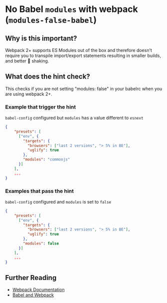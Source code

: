 # No Babel `modules` with webpack (`modules-false-babel`)

## Why is this important?

Webpack 2+ supports ES Modules out of the box and
therefore doesn't require you to transpile import/export statements resulting
in smaller builds, and better 🌳 shaking.

## What does the hint check?

This checks if you are not setting "modules: false" in your babelrc when you
are using webpack 2+.

### Example that **trigger** the hint

`babel-config` configured but `modules` has a value different to `esnext`

```json
{
    "presets": [
      ["env", {
        "targets": {
          "browsers": ["last 2 versions", "> 5% in BE"],
          "uglify": true
        },
        "modules": "commonjs"
      }]
    ],
    ...
}
```

### Examples that **pass** the hint

`babel-config` configured and `modules` is set to `false`

```json
{
    "presets": [
      ["env", {
        "targets": {
          "browsers": ["last 2 versions", "> 5% in BE"],
          "uglify": true
        },
        "modules": false
      }]
    ],
    ...
}
```

## Further Reading

* [Webpack Documentation][webpack docs]
* [Babel and Webpack][babel docs]

[webpack docs]: https://webpack.js.org/concepts/
[babel docs]: https://webpack.js.org/loaders/babel-loader/
